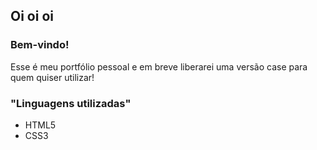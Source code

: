 ## Oi oi oi

### Bem-vindo!
Esse é meu portfólio pessoal e em breve liberarei uma versão case para quem quiser utilizar!

### "Linguagens utilizadas"

- HTML5
- CSS3